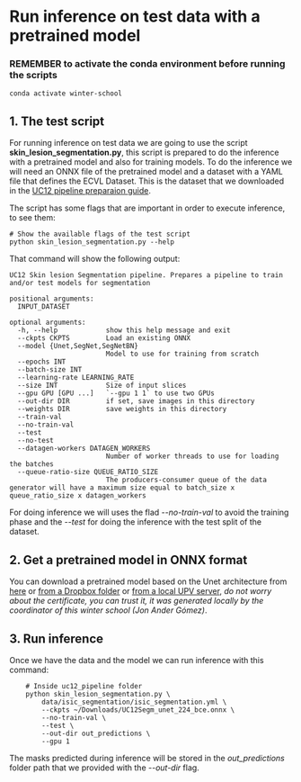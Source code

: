 # Run inference on test data with a pretrained model

### REMEMBER to activate the conda environment before running the scripts

    conda activate winter-school

## 1. The test script
For running inference on test data we are going to use the script **skin_lesion_segmentation.py**, this script is prepared to do the inference with a pretrained model
and also for training models. To do the inference we will need an ONNX file of the pretrained model and a dataset with a YAML file that defines the ECVL Dataset. This is
the dataset that we downloaded in the [UC12 pipeline preparaion guide](00_pipeline_preparation.md).

The script has some flags that are important in order to execute inference, to see them:

    # Show the available flags of the test script
    python skin_lesion_segmentation.py --help

That command will show the following output:

    UC12 Skin lesion Segmentation pipeline. Prepares a pipeline to train and/or test models for segmentation

    positional arguments:
      INPUT_DATASET

    optional arguments:
      -h, --help            show this help message and exit
      --ckpts CKPTS         Load an existing ONNX
      --model {Unet,SegNet,SegNetBN}
                            Model to use for training from scratch
      --epochs INT
      --batch-size INT
      --learning-rate LEARNING_RATE
      --size INT            Size of input slices
      --gpu GPU [GPU ...]   `--gpu 1 1` to use two GPUs
      --out-dir DIR         if set, save images in this directory
      --weights DIR         save weights in this directory
      --train-val
      --no-train-val
      --test
      --no-test
      --datagen-workers DATAGEN_WORKERS
                            Number of worker threads to use for loading the batches
      --queue-ratio-size QUEUE_RATIO_SIZE
                            The producers-consumer queue of the data generator will have a maximum size equal to batch_size x queue_ratio_size x datagen_workers

For doing inference we will uses the flad *--no-train-val* to avoid the training phase and the *--test* for doing the inference with the test split of the dataset.

## 2. Get a pretrained model in ONNX format
You can download a pretrained model based on the Unet architecture from
[here](https://drive.google.com/uc?id=16Xu_w1LJa1m2f7SIDxInmS5lv6PN_s7G&export=download)
or [from a Dropbox folder](https://www.dropbox.com/sh/vqdewy1ocqpkiu4/AABd60m7xgy2hRFGPQbw5tAba/UC12Segm_unet_224_bce.onnx?dl=0)
or [from a local UPV server](https://clocalprog.dsic.upv.es/winter-school/data/UC12Segm_unet_224_bce.onnx),
_do not worry about the certificate, you can trust it, it was generated locally by the coordinator of this winter school (Jon Ander G&oacute;mez)_.

## 3. Run inference
Once we have the data and the model we can run inference with this command:

        # Inside uc12_pipeline folder
        python skin_lesion_segmentation.py \
            data/isic_segmentation/isic_segmentation.yml \
            --ckpts ~/Downloads/UC12Segm_unet_224_bce.onnx \
            --no-train-val \
            --test \
            --out-dir out_predictions \
            --gpu 1

The masks predicted during inference will be stored in the *out_predictions* folder path that we provided with the *--out-dir* flag.
